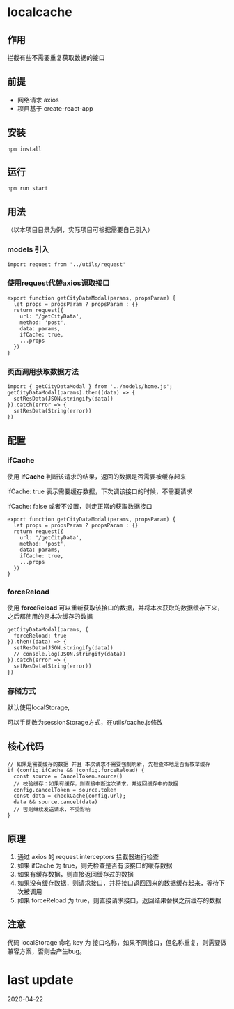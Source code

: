 # localcache

## 作用

拦截有些不需要重复获取数据的接口

## 前提

- 网络请求 axios
- 项目基于 create-react-app

## 安装

```
npm install
```

## 运行

```
npm run start
```

## 用法

（以本项目目录为例，实际项目可根据需要自己引入）

### models 引入

```
import request from '../utils/request'
```

### 使用request代替axios调取接口

```
export function getCityDataModal(params, propsParam) {
  let props = propsParam ? propsParam : {}
  return request({
    url: '/getCityData',
    method: 'post',
    data: params,
    ifCache: true,
    ...props
  })
}
```

### 页面调用获取数据方法

```
import { getCityDataModal } from '../models/home.js';
getCityDataModal(params).then((data) => {
  setResData(JSON.stringify(data))
}).catch(error => {
  setResData(String(error))
})
```

## 配置

### ifCache

使用 **ifCache** 判断该请求的结果，返回的数据是否需要被缓存起来

ifCache: true 表示需要缓存数据，下次调该接口的时候，不需要请求

ifCache: false 或者不设置，则走正常的获取数据接口

```
export function getCityDataModal(params, propsParam) {
  let props = propsParam ? propsParam : {}
  return request({
    url: '/getCityData',
    method: 'post',
    data: params,
    ifCache: true,
    ...props
  })
}
```

### forceReload

使用 **forceReload** 可以重新获取该接口的数据，并将本次获取的数据缓存下来，之后都使用的是本次缓存的数据

```
getCityDataModal(params, {
  forceReload: true
}).then((data) => {
  setResData(JSON.stringify(data))
  // console.log(JSON.stringify(data))
}).catch(error => {
  setResData(String(error))
})
```

### 存储方式

默认使用localStorage,

可以手动改为sessionStorage方式，在utils/cache.js修改

## 核心代码

```
// 如果是需要缓存的数据 并且 本次请求不需要强制刷新, 先检查本地是否有枚举缓存
if (config.ifCache && !config.forceReload) {
  const source = CancelToken.source()
  // 校验缓存：如果有缓存，则直接中断这次请求，并返回缓存中的数据
  config.cancelToken = source.token
  const data = checkCache(config.url);
  data && source.cancel(data)
  // 否则继续发送请求，不受影响
}
```

## 原理

1. 通过 axios 的 request.interceptors 拦截器进行检查
2. 如果 ifCache 为 true，则先检查是否有该接口的缓存数据
3. 如果有缓存数据，则直接返回缓存过的数据
4. 如果没有缓存数据，则请求接口，并将接口返回回来的数据缓存起来，等待下次被调用
5. 如果 forceReload 为 true，则直接请求接口，返回结果替换之前缓存的数据

## 注意

代码 localStorage 命名 key 为 接口名称，如果不同接口，但名称重复，则需要做兼容方案，否则会产生bug。

# last update

2020-04-22

